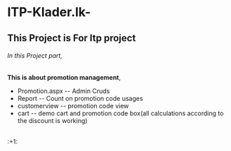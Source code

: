 # ITP-Klader.lk-

## This Project is For Itp project

###### In this Project part,

**This is about promotion management**,<br>

- Promotion.aspx -- Admin Cruds<br>
- Report -- Count on promotion code usages<br>
- customerview -- promotion code view<br>
- cart -- demo cart and promotion code box(all calculations according to the discount is working)<br>

<br>
:+1:




